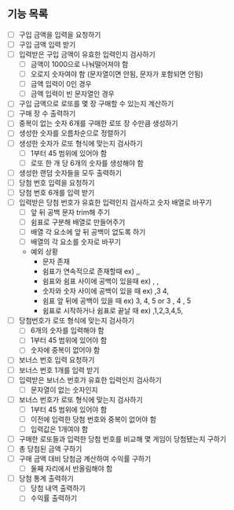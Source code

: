 ## 기능 목록

- [ ] 구입 금액을 입력을 요청하기
- [ ] 구입 금액 입력 받기
- [ ] 입력받은 구입 금액이 유효한 입력인지 검사하기
  - [ ] 금액이 1000으로 나눠떨어져야 함
  - [ ] 오로지 숫자여야 함 (문자열이면 안됨, 문자가 포함되면 안됨)
  - [ ] 금액 입력이 0인 경우
  - [ ] 금액 입력이 빈 문자열인 경우
- [ ] 구입 금액으로 로또를 몇 장 구매할 수 있는지 계산하기
- [ ] 구매 장 수 출력하기
- [ ] 중복이 없는 숫자 6개를 구매한 로또 장 수만큼 생성하기
- [ ] 생성한 숫자를 오름차순으로 정렬하기
- [ ] 생성한 숫자가 로또 형식에 맞는지 검사하기
  - [ ] 1부터 45 범위에 있어야 함
  - [ ] 로또 한 개 당 6개의 숫자를 생성해야 함
- [ ] 생성한 랜덤 숫자들을 모두 출력하기
- [ ] 당첨 번호 입력을 요청하기
- [ ] 당첨 번호 6개를 입력 받기
- [ ] 입력받은 당첨 번호가 유효한 입력인지 검사하고 숫자 배열로 바꾸기
  - [ ] 앞 뒤 공백 문자 trim해 주기
  - [ ] 쉼표로 구분해 배열로 만들어주기
  - [ ] 배열 각 요소에 앞 뒤 공백이 없도록 하기
  - [ ] 배열의 각 요소를 숫자로 바꾸기
  - 예외 상황
    - 문자 존재
    - 쉼표가 연속적으로 존재할때 ex) ,,
    - 쉼표와 쉼표 사이에 공백이 있을때 ex) , ,
    - 숫자와 숫자 사이에 공백이 있을 때 ex) ,3 4,
    - 쉼표 앞 뒤에 공백이 있을 때 ex) 3, 4, 5 or 3 , 4 , 5
    - 쉼표로 시작하거나 쉼표로 끝날 때 ex) ,1,2,3,4,5,
- [ ] 당첨번호가 로또 형식에 맞는지 검사하기
  - [ ] 6개의 숫자를 입력해야 함
  - [ ] 1부터 45 범위에 있어야 함
  - [ ] 숫자에 중복이 없어야 함
- [ ] 보너스 번호 입력 요청하기
- [ ] 보너스 번호 1개를 입력 받기
- [ ] 입력받은 보너스 번호가 유효한 입력인지 검사하기
  - [ ] 문자열이 없는 숫자인지
- [ ] 보너스 번호가 로또 형식에 맞는지 검사하기
  - [ ] 1부터 45 범위에 있어야 함
  - [ ] 이전에 입력한 당첨 번호와 중복이 없어야 함
  - [ ] 입력값은 1개여야 함
- [ ] 구매한 로또들과 입력한 당첨 번호를 비교해 몇 게임이 당첨됐는지 구하기
- [ ] 총 당첨된 금액 구하기
- [ ] 구매 금액 대비 당첨금 계산하여 수익률 구하기
  - [ ] 둘째 자리에서 반올림해야 함
- [ ] 당첨 통계 출력하기
  - [ ] 당첨 내역 출력하기
  - [ ] 수익률 출력하기
